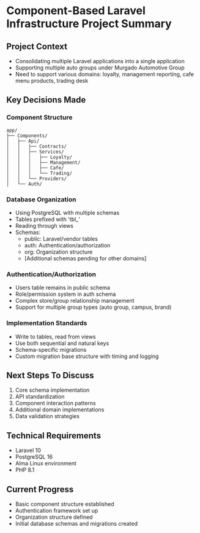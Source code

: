 # Component-Based Laravel Infrastructure Project Summary

## Project Context
- Consolidating multiple Laravel applications into a single application
- Supporting multiple auto groups under Murgado Automotive Group
- Need to support various domains: loyalty, management reporting, cafe menu products, trading desk

## Key Decisions Made

### Component Structure
```
app/
├── Components/
│   ├── Api/
│   │   ├── Contracts/
│   │   ├── Services/
│   │   │   ├── Loyalty/
│   │   │   ├── Management/
│   │   │   ├── Cafe/
│   │   │   └── Trading/
│   │   └── Providers/
│   └── Auth/
```

### Database Organization
- Using PostgreSQL with multiple schemas
- Tables prefixed with 'tbl_'
- Reading through views
- Schemas:
  - public: Laravel/vendor tables
  - auth: Authentication/authorization
  - org: Organization structure
  - [Additional schemas pending for other domains]

### Authentication/Authorization
- Users table remains in public schema
- Role/permission system in auth schema
- Complex store/group relationship management
- Support for multiple group types (auto group, campus, brand)

### Implementation Standards
- Write to tables, read from views
- Use both sequential and natural keys
- Schema-specific migrations
- Custom migration base structure with timing and logging

## Next Steps To Discuss
1. Core schema implementation
2. API standardization
3. Component interaction patterns
4. Additional domain implementations
5. Data validation strategies

## Technical Requirements
- Laravel 10
- PostgreSQL 16
- Alma Linux environment
- PHP 8.1

## Current Progress
- Basic component structure established
- Authentication framework set up
- Organization structure defined
- Initial database schemas and migrations created
